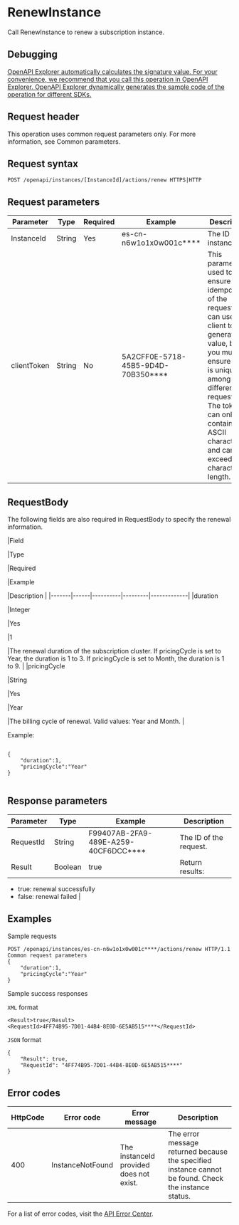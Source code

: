# RenewInstance

Call RenewInstance to renew a subscription instance.

## Debugging

[OpenAPI Explorer automatically calculates the signature value. For your convenience, we recommend that you call this operation in OpenAPI Explorer. OpenAPI Explorer dynamically generates the sample code of the operation for different SDKs.](https://api.aliyun.com/#product=elasticsearch&api=RenewInstance&type=ROA&version=2017-06-13)

## Request header

This operation uses common request parameters only. For more information, see Common parameters.

## Request syntax

```
POST /openapi/instances/[InstanceId]/actions/renew HTTPS|HTTP
```

## Request parameters

|Parameter|Type|Required|Example|Description|
|---------|----|--------|-------|-----------|
|InstanceId|String|Yes|es-cn-n6w1o1x0w001c\*\*\*\*|The ID of the instance. |
|clientToken|String|No|5A2CFF0E-5718-45B5-9D4D-70B350\*\*\*\*|This parameter is used to ensure the idempotence of the request. You can use the client to generate the value, but you must ensure that it is unique among different requests. The token can only contain ASCII characters and cannot exceed 64 characters in length. |

## RequestBody

The following fields are also required in RequestBody to specify the renewal information.

|Field

|Type

|Required

|Example

|Description |
|-------|------|----------|---------|-------------|
|duration

|Integer

|Yes

|1

|The renewal duration of the subscription cluster. If pricingCycle is set to Year, the duration is 1 to 3. If pricingCycle is set to Month, the duration is 1 to 9. |
|pricingCycle

|String

|Yes

|Year

|The billing cycle of renewal. Valid values: Year and Month. |

Example:

```

{
    "duration":1,
    "pricingCycle":"Year"
}
            
```

## Response parameters

|Parameter|Type|Example|Description|
|---------|----|-------|-----------|
|RequestId|String|F99407AB-2FA9-489E-A259-40CF6DCC\*\*\*\*|The ID of the request. |
|Result|Boolean|true|Return results:

-   true: renewal successfully
-   false: renewal failed |

## Examples

Sample requests

```
POST /openapi/instances/es-cn-n6w1o1x0w001c****/actions/renew HTTP/1.1
Common request parameters
{
    "duration":1,
    "pricingCycle":"Year"
}
```

Sample success responses

`XML` format

```
<Result>true</Result>
<RequestId>4FF74B95-7D01-44B4-8E0D-6E5AB515****</RequestId>
```

`JSON` format

```
{
    "Result": true,
    "RequestId": "4FF74B95-7D01-44B4-8E0D-6E5AB515****"
}
```

## Error codes

|HttpCode|Error code|Error message|Description|
|--------|----------|-------------|-----------|
|400|InstanceNotFound|The instanceId provided does not exist.|The error message returned because the specified instance cannot be found. Check the instance status.|

For a list of error codes, visit the [API Error Center](https://error-center.alibabacloud.com/status/product/elasticsearch).

